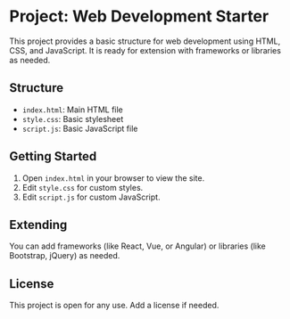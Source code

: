 # Project: Web Development Starter

This project provides a basic structure for web development using HTML, CSS, and JavaScript. It is ready for extension with frameworks or libraries as needed.

## Structure
- `index.html`: Main HTML file
- `style.css`: Basic stylesheet
- `script.js`: Basic JavaScript file

## Getting Started
1. Open `index.html` in your browser to view the site.
2. Edit `style.css` for custom styles.
3. Edit `script.js` for custom JavaScript.

## Extending
You can add frameworks (like React, Vue, or Angular) or libraries (like Bootstrap, jQuery) as needed.

## License
This project is open for any use. Add a license if needed.
